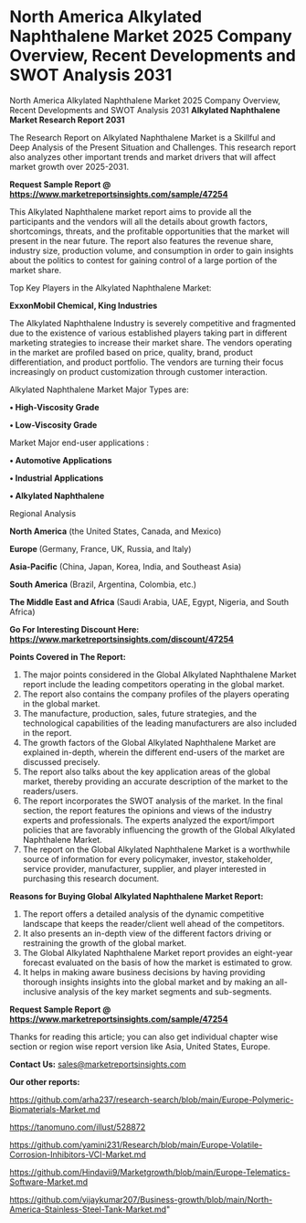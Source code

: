 # North America Alkylated Naphthalene Market 2025 Company Overview, Recent Developments and SWOT Analysis 2031
North America Alkylated Naphthalene Market 2025 Company Overview, Recent Developments and SWOT Analysis 2031
<strong>Alkylated Naphthalene Market Research Report 2031</strong>

The Research Report on Alkylated Naphthalene Market is a Skillful and Deep Analysis of the Present Situation and Challenges. This research report also analyzes other important trends and market drivers that will affect market growth over 2025-2031.

<strong>Request Sample Report @ <a href=https://www.marketreportsinsights.com/sample/47254>https://www.marketreportsinsights.com/sample/47254</a></strong>

This Alkylated Naphthalene market report aims to provide all the participants and the vendors will all the details about growth factors, shortcomings, threats, and the profitable opportunities that the market will present in the near future. The report also features the revenue share, industry size, production volume, and consumption in order to gain insights about the politics to contest for gaining control of a large portion of the market share.

Top Key Players in the Alkylated Naphthalene Market:

<strong>ExxonMobil Chemical, King Industries</strong>

The Alkylated Naphthalene Industry is severely competitive and fragmented due to the existence of various established players taking part in different marketing strategies to increase their market share. The vendors operating in the market are profiled based on price, quality, brand, product differentiation, and product portfolio. The vendors are turning their focus increasingly on product customization through customer interaction.

Alkylated Naphthalene Market Major Types are:

<strong>•  High-Viscosity Grade

•  Low-Viscosity Grade</strong>

Market Major end-user applications :

<strong>•  Automotive Applications

•  Industrial Applications

•  Alkylated Naphthalene</strong>

Regional Analysis

</u><strong><b>North America</b></strong> (the United States, Canada, and Mexico)

<strong><b>Europe </b></strong>(Germany, France, UK, Russia, and Italy)

<strong><b>Asia-Pacific</b></strong> (China, Japan, Korea, India, and Southeast Asia)

<strong><b>South America</b></strong> (Brazil, Argentina, Colombia, etc.)

<strong><b>The Middle East and Africa</b></strong> (Saudi Arabia, UAE, Egypt, Nigeria, and South Africa)

<strong>Go For Interesting Discount Here: <a href=https://www.marketreportsinsights.com/discount/47254>https://www.marketreportsinsights.com/discount/47254</a></strong>

<strong>Points Covered in The Report:</strong>
<ol>
  <li>The major points considered in the Global Alkylated Naphthalene Market report include the leading competitors operating in the global market.</li>
  <li>The report also contains the company profiles of the players operating in the global market.</li>
  <li>The manufacture, production, sales, future strategies, and the technological capabilities of the leading manufacturers are also included in the report.</li>
  <li>The growth factors of the Global Alkylated Naphthalene Market are explained in-depth, wherein the different end-users of the market are discussed precisely.</li>
  <li>The report also talks about the key application areas of the global market, thereby providing an accurate description of the market to the readers/users.</li>
  <li>The report incorporates the SWOT analysis of the market. In the final section, the report features the opinions and views of the industry experts and professionals. The experts analyzed the export/import policies that are favorably influencing the growth of the Global Alkylated Naphthalene Market.</li>
  <li>The report on the Global Alkylated Naphthalene Market is a worthwhile source of information for every policymaker, investor, stakeholder, service provider, manufacturer, supplier, and player interested in purchasing this research document.</li>
</ol>
<strong>Reasons for Buying Global Alkylated Naphthalene Market Report:</strong>

<ol>
  <li>The report offers a detailed analysis of the dynamic competitive landscape that keeps the reader/client well ahead of the competitors.</li>
  <li>It also presents an in-depth view of the different factors driving or restraining the growth of the global market.</li>
  <li>The Global Alkylated Naphthalene Market report provides an eight-year forecast evaluated on the basis of how the market is estimated to grow.</li>
  <li>It helps in making aware business decisions by having providing thorough insights insights into the global market and by making an all-inclusive analysis of the key market segments and sub-segments.</li>
</ol>
<strong>Request Sample Report @ <a href=https://www.marketreportsinsights.com/sample/47254>https://www.marketreportsinsights.com/sample/47254</a></strong>


Thanks for reading this article; you can also get individual chapter wise section or region wise report version like Asia, United States, Europe.

<strong>Contact Us:</strong>
sales@marketreportsinsights.com

<strong>Our other reports:</strong>

<a href=https://github.com/arha237/research-search/blob/main/Europe-Polymeric-Biomaterials-Market.md>https://github.com/arha237/research-search/blob/main/Europe-Polymeric-Biomaterials-Market.md</a>

<a href=https://tanomuno.com/illust/528872>https://tanomuno.com/illust/528872</a>

<a href=https://github.com/yamini231/Research/blob/main/Europe-Volatile-Corrosion-Inhibitors-VCI-Market.md>https://github.com/yamini231/Research/blob/main/Europe-Volatile-Corrosion-Inhibitors-VCI-Market.md</a>

<a href=https://github.com/Hindavii9/Marketgrowth/blob/main/Europe-Telematics-Software-Market.md>https://github.com/Hindavii9/Marketgrowth/blob/main/Europe-Telematics-Software-Market.md</a>

<a href=https://github.com/vijaykumar207/Business-growth/blob/main/North-America-Stainless-Steel-Tank-Market.md>https://github.com/vijaykumar207/Business-growth/blob/main/North-America-Stainless-Steel-Tank-Market.md</a>"

